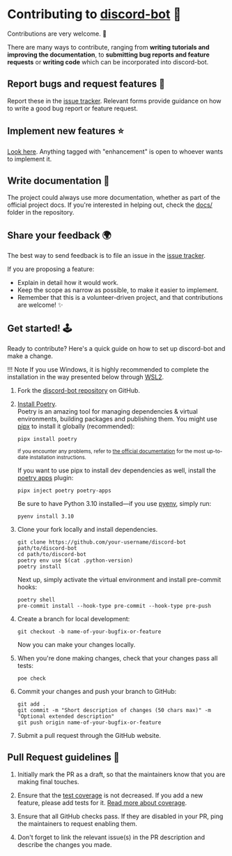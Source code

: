 
# Contributing to [discord-bot](https://github.com/ITeapotPL/discord-bot) 🎉
Contributions are very welcome. 🚀

There are many ways to contribute, ranging from **writing tutorials and improving the documentation**, to **submitting bug reports and feature requests** or **writing code** which can be incorporated into discord-bot.

## Report bugs and request features 🐛
Report these in the [issue tracker](https://github.com/ITeapotPL/discord-bot/issues).
Relevant forms provide guidance on how to write a good bug report or feature request.

## Implement new features ⭐
[Look here](https://github.com/ITeapotPL/discord-bot/issues?q=is%3Aopen+label%3Aenhancement+sort%3Aupdated-desc).
Anything tagged with "enhancement" is open to whoever wants to implement it.

## Write documentation 📖
The project could always use more documentation, whether as part of the official project
docs. If you're interested in helping out, check the [docs/](https://github.com/ITeapotPL/discord-bot/tree/HEAD/docs) folder in the repository.

## Share your feedback 🌍
The best way to send feedback is to file an issue in the [issue tracker](https://github.com/ITeapotPL/discord-bot).

If you are proposing a feature:

-   Explain in detail how it would work.
-   Keep the scope as narrow as possible, to make it easier to implement.
-   Remember that this is a volunteer-driven project, and that contributions are
    welcome! ✨

## Get started! 🕹️

Ready to contribute? Here's a quick guide on how to set up discord-bot and make a change.



!!! Note
    If you use Windows, it is highly recommended to complete the installation in the way presented below through [WSL2](https://learn.microsoft.com/en-us/windows/wsl/install).



1.  Fork the [discord-bot repository](https://github.com/ITeapotPL/discord-bot) on GitHub.

1.  [Install Poetry](https://python-poetry.org/docs/#installation).<br/>
    Poetry is an amazing tool for managing dependencies & virtual environments, building packages and publishing them.
    You might use [pipx](https://github.com/pypa/pipx#readme) to install it globally (recommended):

    ```shell
    pipx install poetry
    ```

    <sub>If you encounter any problems, refer to [the official documentation](https://python-poetry.org/docs/#installation) for the most up-to-date installation instructions.</sub>

    If you want to use pipx to install dev dependencies as well, install the [poetry apps](https://github.com/bswck/poetry-apps#readme) plugin:
    ```shell
    pipx inject poetry poetry-apps
    ```

    Be sure to have Python 3.10 installed—if you use [pyenv](https://github.com/pyenv/pyenv#readme), simply run:

    ```shell
    pyenv install 3.10
    ```

1.  Clone your fork locally and install dependencies.

    ```shell
    git clone https://github.com/your-username/discord-bot path/to/discord-bot
    cd path/to/discord-bot
    poetry env use $(cat .python-version)
    poetry install
    ```

    Next up, simply activate the virtual environment and install pre-commit hooks:

    ```shell
    poetry shell
    pre-commit install --hook-type pre-commit --hook-type pre-push
    ```


1.  Create a branch for local development:

    ```shell
    git checkout -b name-of-your-bugfix-or-feature
    ```

    Now you can make your changes locally.

1.  When you're done making changes, check that your changes pass all tests:

    ```shell
    poe check
    ```

1.  Commit your changes and push your branch to GitHub:

    ```shell
    git add .
    git commit -m "Short description of changes (50 chars max)" -m "Optional extended description"
    git push origin name-of-your-bugfix-or-feature
    ```

1.  Submit a pull request through the GitHub website.


## Pull Request guidelines 📝
1. Initially mark the PR as a draft, so that the maintainers know that you are making final touches.

1. Ensure that the [test coverage](https://coverage-badge.samuelcolvin.workers.dev/redirect/ITeapotPL/discord-bot) is not decreased. If you add a new feature, please add tests for it. [Read more about coverage](https://coverage.readthedocs.io/en/latest/index.html).

1. Ensure that all GitHub checks pass. If they are disabled in your PR, ping the maintainers to request enabling them.

1. Don't forget to link the relevant issue(s) in the PR description and describe the changes you made.

